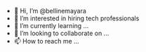 - 👋 Hi, I’m @bellinemayara
- 👀 I’m interested in hiring tech professionals
- 🌱 I’m currently learning ...
- 💞️ I’m looking to collaborate on ...
- 📫 How to reach me ...

<!---
bellinemayara/bellinemayara is a ✨ special ✨ repository because its `README.md` (this file) appears on your GitHub profile.
You can click the Preview link to take a look at your changes.
--->
